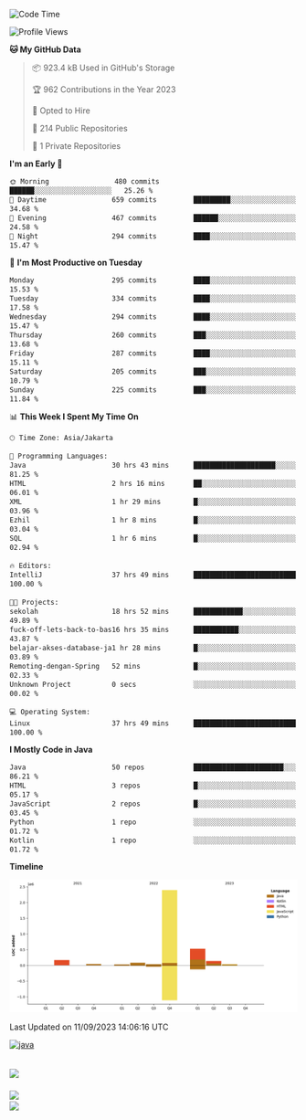 <!--START_SECTION:waka-->
![Code Time](http://img.shields.io/badge/Code%20Time-2%2C243%20hrs%2034%20mins-blue)

![Profile Views](http://img.shields.io/badge/Profile%20Views-97-blue)

**🐱 My GitHub Data** 

> 📦 923.4 kB Used in GitHub's Storage 
 > 
> 🏆 962 Contributions in the Year 2023
 > 
> 💼 Opted to Hire
 > 
> 📜 214 Public Repositories 
 > 
> 🔑 1 Private Repositories 
 > 
**I'm an Early 🐤** 

```text
🌞 Morning                480 commits         ██████░░░░░░░░░░░░░░░░░░░   25.26 % 
🌆 Daytime                659 commits         █████████░░░░░░░░░░░░░░░░   34.68 % 
🌃 Evening                467 commits         ██████░░░░░░░░░░░░░░░░░░░   24.58 % 
🌙 Night                  294 commits         ████░░░░░░░░░░░░░░░░░░░░░   15.47 % 
```
📅 **I'm Most Productive on Tuesday** 

```text
Monday                   295 commits         ████░░░░░░░░░░░░░░░░░░░░░   15.53 % 
Tuesday                  334 commits         ████░░░░░░░░░░░░░░░░░░░░░   17.58 % 
Wednesday                294 commits         ████░░░░░░░░░░░░░░░░░░░░░   15.47 % 
Thursday                 260 commits         ███░░░░░░░░░░░░░░░░░░░░░░   13.68 % 
Friday                   287 commits         ████░░░░░░░░░░░░░░░░░░░░░   15.11 % 
Saturday                 205 commits         ███░░░░░░░░░░░░░░░░░░░░░░   10.79 % 
Sunday                   225 commits         ███░░░░░░░░░░░░░░░░░░░░░░   11.84 % 
```


📊 **This Week I Spent My Time On** 

```text
🕑︎ Time Zone: Asia/Jakarta

💬 Programming Languages: 
Java                     30 hrs 43 mins      ████████████████████░░░░░   81.25 % 
HTML                     2 hrs 16 mins       ██░░░░░░░░░░░░░░░░░░░░░░░   06.01 % 
XML                      1 hr 29 mins        █░░░░░░░░░░░░░░░░░░░░░░░░   03.96 % 
Ezhil                    1 hr 8 mins         █░░░░░░░░░░░░░░░░░░░░░░░░   03.04 % 
SQL                      1 hr 6 mins         █░░░░░░░░░░░░░░░░░░░░░░░░   02.94 % 

🔥 Editors: 
IntelliJ                 37 hrs 49 mins      █████████████████████████   100.00 % 

🐱‍💻 Projects: 
sekolah                  18 hrs 52 mins      ████████████░░░░░░░░░░░░░   49.89 % 
fuck-off-lets-back-to-bas16 hrs 35 mins      ███████████░░░░░░░░░░░░░░   43.87 % 
belajar-akses-database-ja1 hr 28 mins        █░░░░░░░░░░░░░░░░░░░░░░░░   03.89 % 
Remoting-dengan-Spring   52 mins             █░░░░░░░░░░░░░░░░░░░░░░░░   02.33 % 
Unknown Project          0 secs              ░░░░░░░░░░░░░░░░░░░░░░░░░   00.02 % 

💻 Operating System: 
Linux                    37 hrs 49 mins      █████████████████████████   100.00 % 
```

**I Mostly Code in Java** 

```text
Java                     50 repos            ██████████████████████░░░   86.21 % 
HTML                     3 repos             █░░░░░░░░░░░░░░░░░░░░░░░░   05.17 % 
JavaScript               2 repos             █░░░░░░░░░░░░░░░░░░░░░░░░   03.45 % 
Python                   1 repo              ░░░░░░░░░░░░░░░░░░░░░░░░░   01.72 % 
Kotlin                   1 repo              ░░░░░░░░░░░░░░░░░░░░░░░░░   01.72 % 
```



**Timeline**

![Lines of Code chart](https://raw.githubusercontent.com/yeahbutstill/yeahbutstill/main/assets/bar_graph.png)


 Last Updated on 11/09/2023 14:06:16 UTC
<!--END_SECTION:waka-->
[<img src='https://dev.karakun.com/assets/posts/2018-09-16-jc-java-article/3duke_suspects.jpg' alt='java'>](https://github.com/yeahbutstill)
<!-- [<img src='https://cdn.jsdelivr.net/npm/simple-icons@3.0.1/icons/github.svg' alt='github' height='40'>](https://github.com/yeahbutstill)  [<img src='https://cdn.jsdelivr.net/npm/simple-icons@3.0.1/icons/java.svg' alt='java' height='40'>](rahasia)  [<img src='https://cdn.jsdelivr.net/npm/simple-icons@3.0.1/icons/spring.svg' alt='spring' height='40'>](rahasia)  [<img src='https://cdn.jsdelivr.net/npm/simple-icons@3.0.1/icons/docker.svg' alt='docker' height='40'>](rahasia)  [<img src='https://cdn.jsdelivr.net/npm/simple-icons@3.0.1/icons/postgresql.svg' alt='postgresql' height='40'>](rahasia)  [<img src='https://cdn.jsdelivr.net/npm/simple-icons@3.0.1/icons/linux.svg' alt='linux' height='40'>](rahasia) [<img src='https://cdn.jsdelivr.net/npm/simple-icons@3.0.1/icons/apachekafka.svg' alt='apachekafka' height='40'>](rahasia) -->   

[![](https://visitcount.itsvg.in/api?id=yeahbutstill&icon=0&color=0)](https://visitcount.itsvg.in)
---
![](https://github-readme-stats.vercel.app/api?username=yeahbutstill&theme=dark&hide_border=false&include_all_commits=true&count_private=true)<br/>
![](https://github-readme-streak-stats.herokuapp.com/?user=yeahbutstill&theme=dark&hide_border=false)
<!-- Proudly created with GPRM ( https://gprm.itsvg.in ) -->
<!-- ![Alt text](https://spotify-recently-played-readme.vercel.app/api?user=3y9p2ss8h7ghqtxjvfhjof1yj) -->
